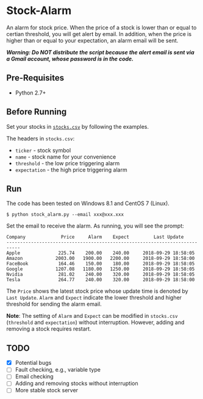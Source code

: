 # Stock-Alarm
An alarm for stock price. When the price of a stock is lower than or equal to certian threshold, you will get alert by email. In addition, when the price is higher than or equal to your expectation, an alarm email will be sent.

***Warning: Do NOT distribute the script because the alert email is sent via a Gmail account, whose password is in the code.***

## Pre-Requisites
* Python 2.7+

## Before Running
Set your stocks in [`stocks.csv`](stocks.csv) by following the examples.

The headers in `stocks.csv`: 
* `ticker` - stock symbol
* `name` - stock name for your convenience
* `threshold` - the low price triggering alarm
* `expectation` - the high price triggering alarm

## Run
The code has been tested on Windows 8.1 and CentOS 7 (Linux). 
```
$ python stock_alarm.py --email xxx@xxx.xxx
```
Set the email to receive the alarm. 
As running, you will see the prompt:
```
Company             Price     Alarm    Expect         Last Update
---------------------------------------------------------------------------
Apple              225.74    200.00    240.00     2018-09-29 18:58:05
Amazon            2003.00   1900.00   2200.00     2018-09-29 18:58:00
FaceBook           164.46    150.00    180.00     2018-09-29 18:58:05
Google            1207.08   1180.00   1250.00     2018-09-29 18:58:05
Nvidia             281.02    240.00    320.00     2018-09-29 18:58:05
Tesla              264.77    240.00    320.00     2018-09-29 18:58:00
```

The `Price` shows the latest stock price whose update time is denoted by `Last Update`. `Alarm` and `Expect` indicate the lower threshold and higher threshold for sending the alarm email. 

**Note**: The setting of `Alarm` and `Expect` can be modified in `stocks.csv` (`threshold` and `expectation`) without interruption.
However, adding and removing a stock requires restart. 

## TODO
- [x] Potential bugs
- [ ] Fault checking, e.g., variable type 
- [ ] Email checking
- [ ] Adding and removing stocks without interruption
- [ ] More stable stock server
